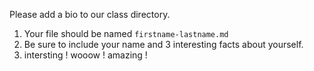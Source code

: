 Please add a bio to our class directory. 

1. Your file should be named `firstname-lastname.md`
2. Be sure to include your name and 3 interesting facts about yourself.
3. intersting ! wooow ! amazing !
